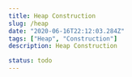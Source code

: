 ```yaml
---
title: Heap Construction
slug: /heap
date: "2020-06-16T22:12:03.284Z"
tags: ["Heap", "Construction"]
description: Heap Construction

status: todo
---
```


```javascript

```
